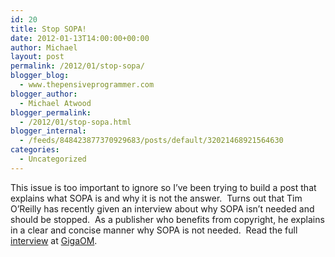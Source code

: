 ```yaml
---
id: 20
title: Stop SOPA!
date: 2012-01-13T14:00:00+00:00
author: Michael
layout: post
permalink: /2012/01/stop-sopa/
blogger_blog:
  - www.thepensiveprogrammer.com
blogger_author:
  - Michael Atwood
blogger_permalink:
  - /2012/01/stop-sopa.html
blogger_internal:
  - /feeds/848423877370929683/posts/default/32021468921564630
categories:
  - Uncategorized
---
```

This issue is too important to ignore so I&#8217;ve been trying to build a post that explains what SOPA is and why it is not the answer. &nbsp;Turns out that Tim O&#8217;Reilly has recently given an interview about why SOPA isn&#8217;t needed and should be stopped. &nbsp;As a publisher who benefits from copyright, he explains in a&nbsp;clear and concise manner&nbsp;why SOPA is not needed. &nbsp;Read the full [interview](http://gigaom.com/2012/01/13/tim-oreilly-why-im-fighting-sopa/) at [GigaOM](http://gigaom.com/).